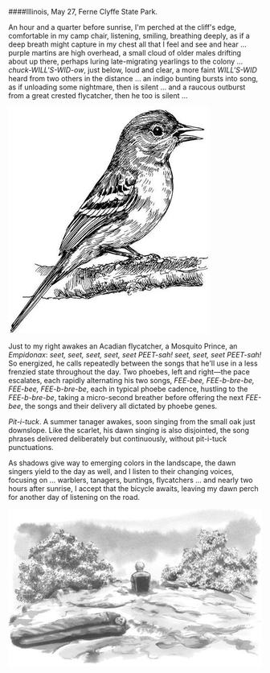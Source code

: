 ####Illinois, May 27, Ferne Clyffe State Park. 

An hour and a quarter before sunrise, I'm perched at the cliff's edge, comfortable in my camp chair, listening, smiling, breathing deeply, as if a deep breath might capture in my chest all that I feel and see and hear ... purple martins are high overhead, a small cloud of older males drifting about up there, perhaps luring late-migrating yearlings to the colony ... _chuck-WILL'S-WID-ow_, just below, loud and clear, a more faint _WILL'S-WID_ heard from two others in the distance ... an indigo bunting bursts into song, as if unloading some nightmare, then is silent ... and a raucous outburst from a great crested flycatcher, then he too is silent ...

![Illinois](../look_inside_images/Illinois-0.jpg)

Just to my right awakes an Acadian flycatcher, a Mosquito Prince, an _Empidonax_: _seet, seet, seet, seet, seet PEET-sah! seet, seet, seet PEET-sah!_ So energized, he calls repeatedly between the songs that he'll use in a less frenzied state throughout the day. Two phoebes, left and right—the pace escalates, each rapidly alternating his two songs, _FEE-bee, FEE-b-bre-be, FEE-bee, FEE-b-bre-be_, each in typical phoebe cadence, hustling to the _FEE-b-bre-be_, taking a micro-second breather before offering the next _FEE-bee_, the songs and their delivery all dictated by phoebe genes.

_Pit-i-tuck_. A summer tanager awakes, soon singing from the small oak just downslope. Like the scarlet, his dawn singing is also disjointed, the song phrases delivered deliberately but continuously, without pit-i-tuck punctuations. 

As shadows give way to emerging colors in the landscape, the dawn singers yield to the day as well, and I listen to their changing voices, focusing on ... warblers, tanagers, buntings, flycatchers ... and nearly two hours after sunrise, I accept that the bicycle awaits, leaving my dawn perch for another day of listening on the road.

![Illinois](../look_inside_images/Illinois-2.jpg)
